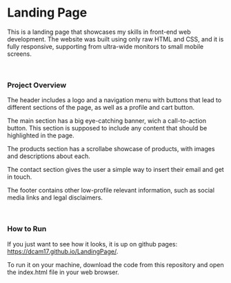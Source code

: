 <h1>Landing Page</h1>

This is a landing page that showcases my skills in front-end web development. The website was built using only raw HTML and CSS, and it is fully responsive, supporting from ultra-wide monitors to small mobile screens.

<br>

<h3>Project Overview</h4>

The header includes a logo and a navigation menu with buttons that lead to different sections of the page, as well as a profile and cart button.

The main section has a big eye-catching banner, wich a call-to-action button. This section is supposed to include any content that should be highlighted in the page.

The products section has a scrollabe showcase of products, with images and descriptions about each.

The contact section gives the user a simple way to insert their email and get in touch.

The footer contains other low-profile relevant information, such as social media links and legal disclaimers.

<br>

<h3>How to Run</h3>

If you just want to see how it looks, it is up on github pages: https://dcam17.github.io/LandingPage/. 

To run it on your machine, download the code from this repository and open the index.html file in your web browser.
